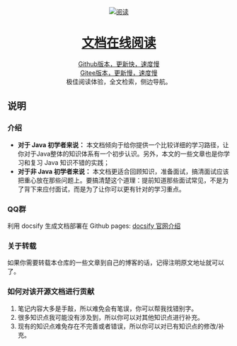 

<!--
<p align="center">
<a href="https://github.com/Snailclimb/JavaGuide" target="_blank">
	<img src="https://my-blog-to-use.oss-cn-beijing.aliyuncs.com/2019-3/logo - 副本.png" width=""/>
</a>
</p>
-->

<p align="center">
  <a href="https://ysyluminous.github.io/JavaLeaning/">
    <img src="https://img.shields.io/badge/阅读-read-brightgreen.svg" alt="阅读">
  </a>
<!--
  <a href="#QQ群">
    <img src="https://img.shields.io/badge/%E5%85%AC%E4%BC%97%E5%8F%B7-JavaGuide-lightgrey.svg" alt="QQ群">
  </a>
  <a href="#公众号"><img src="https://img.shields.io/badge/PDF-Java面试突击-important.svg" alt="公众号">
  </a>
  <a href="#投稿"><img src="https://img.shields.io/badge/support-投稿-critical.svg" alt="投稿"></a>
  -->
</p>

<h1 align="center">
  <a href ="https://ysyluminous.github.io/JavaLeaning/">文档在线阅读</a>
</h2>
  <p align="center">
    <a href="https://ysyluminous.github.io/JavaLeaning">
      Github版本，更新快，速度慢
    </a>
    <BR>
    <a href="https://ysygitee.gitee.io/javaleaning">
      Gitee版本，更新慢，速度慢
    </a>
    <br>极佳阅读体验，全文检索，侧边导航。
</p>




## 说明

### 介绍

*  **对于 Java 初学者来说：**
本文档倾向于给你提供一个比较详细的学习路径，让你对于Java整体的知识体系有一个初步认识。另外，本文的一些文章也是你学习和复习 Java 知识不错的实践；
*  **对于非 Java 初学者来说：** 本文档更适合回顾知识，准备面试，搞清面试应该把重心放在那些问题上。要搞清楚这个道理：提前知道那些面试常见，不是为了背下来应付面试，而是为了让你可以更有针对的学习重点。

### QQ群

利用 docsify 生成文档部署在 Github pages: [docsify 官网介绍](https://docsify.js.org/#/)

### 关于转载

如果你需要转载本仓库的一些文章到自己的博客的话，记得注明原文地址就可以了。

### 如何对该开源文档进行贡献

1. 笔记内容大多是手敲，所以难免会有笔误，你可以帮我找错别字。
2. 很多知识点我可能没有涉及到，所以你可以对其他知识点进行补充。
3. 现有的知识点难免存在不完善或者错误，所以你可以对已有知识点的修改/补充。
